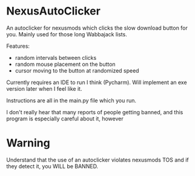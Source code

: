 # NexusAutoClicker
 An autoclicker for nexusmods which clicks the slow download button for you. Mainly used for those long Wabbajack lists.

 Features:
 - random intervals between clicks
 - random mouse placement on the button
 - cursor moving to the button at randomized speed
 
 Currently requires an IDE to run I think (Pycharm). Will implement an exe version later when I feel like it.

 Instructions are all in the main.py file which you run.

 I don't really hear that many reports of people getting banned, and this program is especially careful about it, however
# Warning
 Understand that the use of an autoclicker violates nexusmods TOS and if they detect it, you WILL be BANNED.

